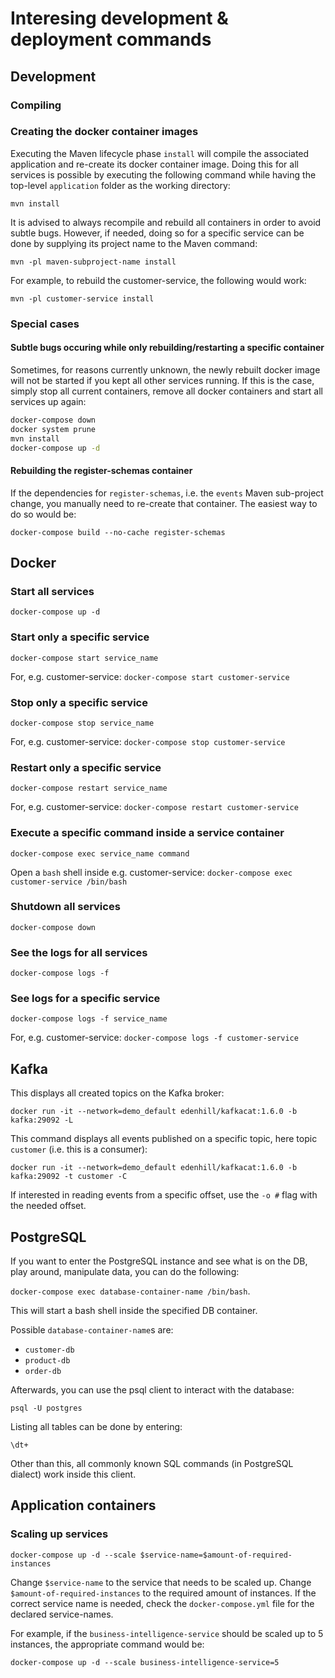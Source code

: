 # Interesing development & deployment commands

## Development

### Compiling

### Creating the docker container images

Executing the Maven lifecycle phase `install` will compile the associated application and re-create its docker container image.
Doing this for all services is possible by executing the following command while having the top-level `application` folder as the working directory:

`mvn install`

It is advised to always recompile and rebuild all containers in order to avoid subtle bugs.
However, if needed, doing so for a specific service can be done by supplying its project name to the Maven command:

`mvn -pl maven-subproject-name install`

For example, to rebuild the customer-service, the following would work:

`mvn -pl customer-service install`

### Special cases

#### Subtle bugs occuring while only rebuilding/restarting a specific container

Sometimes, for reasons currently unknown, the newly rebuilt docker image will not be started if you kept all other services running.
If this is the case, simply stop all current containers, remove all docker containers and start all services up again:

```bash
docker-compose down
docker system prune
mvn install
docker-compose up -d
```

#### Rebuilding the register-schemas container

If the dependencies for `register-schemas`, i.e. the `events` Maven sub-project change, you manually need to re-create that container.
The easiest way to do so would be:

`docker-compose build --no-cache register-schemas`

## Docker

### Start all services

`docker-compose up -d`

### Start only a specific service

`docker-compose start service_name`

For, e.g. customer-service:
`docker-compose start customer-service`

### Stop only a specific service

`docker-compose stop service_name`

For, e.g. customer-service:
`docker-compose stop customer-service`

### Restart only a specific service

`docker-compose restart service_name`

For, e.g. customer-service:
`docker-compose restart customer-service`

### Execute a specific command inside a service container

`docker-compose exec service_name command`

Open a `bash` shell inside e.g. customer-service:
`docker-compose exec customer-service /bin/bash`

### Shutdown all services

`docker-compose down`

### See the logs for all services

`docker-compose logs -f`

### See logs for a specific service

`docker-compose logs -f service_name`

For, e.g. customer-service:
`docker-compose logs -f customer-service`

## Kafka

This displays all created topics on the Kafka broker:

`docker run -it --network=demo_default edenhill/kafkacat:1.6.0 -b kafka:29092 -L`

This command displays all events published on a specific topic, here topic `customer` (i.e. this is a consumer):

`docker run -it --network=demo_default edenhill/kafkacat:1.6.0 -b kafka:29092 -t customer -C`

If interested in reading events from a specific offset, use the `-o #` flag with the needed offset.

## PostgreSQL

If you want to enter the PostgreSQL instance and see what is on the DB, play around, manipulate data, you can do the following:

`docker-compose exec database-container-name /bin/bash`.

This will start a bash shell inside the specified DB container.

Possible `database-container-name`s are:

* `customer-db`
* `product-db`
* `order-db`

Afterwards, you can use the psql client to interact with the database:

`psql -U postgres`

Listing all tables can be done by entering:

`\dt+`

Other than this, all commonly known SQL commands (in PostgreSQL dialect) work inside this client.

## Application containers

### Scaling up services

`docker-compose up -d --scale $service-name=$amount-of-required-instances`

Change `$service-name` to the service that needs to be scaled up.
Change `$amount-of-required-instances` to the required amount of instances.
If the correct service name is needed, check the `docker-compose.yml` file for the declared service-names.

For example, if the `business-intelligence-service` should be scaled up to 5 instances, the appropriate command would be:

`docker-compose up -d --scale business-intelligence-service=5`
